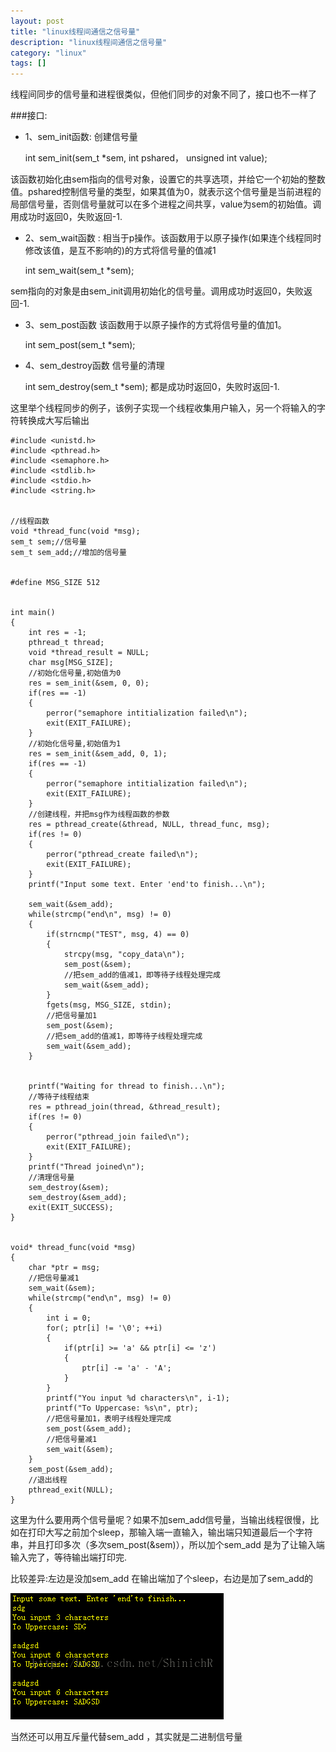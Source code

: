 ```yaml
---
layout: post
title: "linux线程间通信之信号量"
description: "linux线程间通信之信号量"
category: "linux"
tags: []
---
```


线程间同步的信号量和进程很类似，但他们同步的对象不同了，接口也不一样了

###接口:

* 1、sem_init函数: 创建信号量

	int sem\_init(sem_t *sem, int pshared， unsigned int value); 

该函数初始化由sem指向的信号对象，设置它的共享选项，并给它一个初始的整数值。pshared控制信号量的类型，如果其值为0，就表示这个信号量是当前进程的局部信号量，否则信号量就可以在多个进程之间共享，value为sem的初始值。调用成功时返回0，失败返回-1.

* 2、sem\_wait函数 : 相当于p操作。该函数用于以原子操作(如果连个线程同时修改该值，是互不影响的)的方式将信号量的值减1

    int sem\_wait(sem_t *sem);  

sem指向的对象是由sem\_init调用初始化的信号量。调用成功时返回0，失败返回-1.

* 3、sem\_post函数      该函数用于以原子操作的方式将信号量的值加1。     

	int sem\_post(sem_t *sem);      

* 4、sem\_destroy函数 信号量的清理               

	int sem\_destroy(sem_t *sem);         都是成功时返回0，失败时返回-1.


这里举个线程同步的例子，该例子实现一个线程收集用户输入，另一个将输入的字符转换成大写后输出

	#include <unistd.h>
	#include <pthread.h>
	#include <semaphore.h>
	#include <stdlib.h>
	#include <stdio.h>
	#include <string.h>
	
	
	//线程函数
	void *thread_func(void *msg);
	sem_t sem;//信号量
	sem_t sem_add;//增加的信号量
	
	
	#define MSG_SIZE 512
	
	
	int main()
	{
		int res = -1;
		pthread_t thread;
		void *thread_result = NULL;
		char msg[MSG_SIZE];
		//初始化信号量,初始值为0
		res = sem_init(&sem, 0, 0);
		if(res == -1)
		{
			perror("semaphore intitialization failed\n");
			exit(EXIT_FAILURE);
		}
		//初始化信号量,初始值为1
		res = sem_init(&sem_add, 0, 1);
		if(res == -1)
		{
			perror("semaphore intitialization failed\n");
			exit(EXIT_FAILURE);
		}
		//创建线程，并把msg作为线程函数的参数
		res = pthread_create(&thread, NULL, thread_func, msg);
		if(res != 0)
		{
			perror("pthread_create failed\n");
			exit(EXIT_FAILURE);
		}
		printf("Input some text. Enter 'end'to finish...\n");
		
		sem_wait(&sem_add);
		while(strcmp("end\n", msg) != 0)
		{
			if(strncmp("TEST", msg, 4) == 0)
			{
				strcpy(msg, "copy_data\n");
				sem_post(&sem);
				//把sem_add的值减1，即等待子线程处理完成
				sem_wait(&sem_add);
			}
			fgets(msg, MSG_SIZE, stdin);
			//把信号量加1
			sem_post(&sem);
			//把sem_add的值减1，即等待子线程处理完成
			sem_wait(&sem_add);
		}
	
	
		printf("Waiting for thread to finish...\n");
		//等待子线程结束
		res = pthread_join(thread, &thread_result);
		if(res != 0)
		{
			perror("pthread_join failed\n");
			exit(EXIT_FAILURE);
		}
		printf("Thread joined\n");
		//清理信号量
		sem_destroy(&sem);
		sem_destroy(&sem_add);
		exit(EXIT_SUCCESS);
	}
	
	
	void* thread_func(void *msg)
	{
		char *ptr = msg;
		//把信号量减1
		sem_wait(&sem);
		while(strcmp("end\n", msg) != 0)
		{
			int i = 0;
			for(; ptr[i] != '\0'; ++i)
			{
				if(ptr[i] >= 'a' && ptr[i] <= 'z')
				{
					ptr[i] -= 'a' - 'A';
				}
			}
			printf("You input %d characters\n", i-1);
			printf("To Uppercase: %s\n", ptr);
			//把信号量加1，表明子线程处理完成
			sem_post(&sem_add);
			//把信号量减1
			sem_wait(&sem);
		}
		sem_post(&sem_add);
		//退出线程
		pthread_exit(NULL);
	}


这里为什么要用两个信号量呢？如果不加sem_add信号量，当输出线程很慢，比如在打印大写之前加个sleep，那输入端一直输入，输出端只知道最后一个字符串，并且打印多次（多次sem\_post(&sem)），所以加个sem\_add 是为了让输入端输入完了，等待输出端打印完.

比较差异:左边是没加sem\_add 在输出端加了个sleep，右边是加了sem\_add的

![sem_pthread](/images/sem_pthread.png)

当然还可以用互斥量代替sem\_add ，其实就是二进制信号量